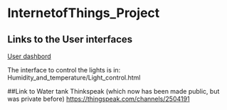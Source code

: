 # InternetofThings_Project
## Links to the User interfaces

[User dashbord](https://thingspeak.com/channels/2496158)

The interface to control the lights is in: Humidity_and_temperature/Light_control.html

##Link to Water tank Thinkspeak (which now has been made public, but was private before)
https://thingspeak.com/channels/2504191
